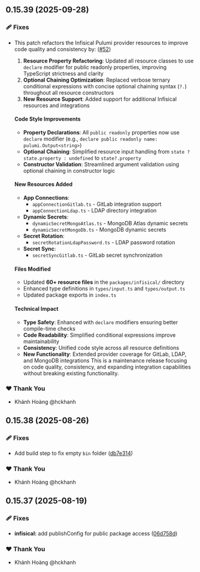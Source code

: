 ## 0.15.39 (2025-09-28)

### 🩹 Fixes

- This patch refactors the Infisical Pulumi provider resources to improve code quality and consistency by: ([#52](https://github.com/hckhanh/pulumi-any-terraform/pull/52))

  1. **Resource Property Refactoring**: Updated all resource classes to use `declare` modifier for public readonly properties, improving TypeScript strictness and clarity
  2. **Optional Chaining Optimization**: Replaced verbose ternary conditional expressions with concise optional chaining syntax (`?.`) throughout all resource constructors
  3. **New Resource Support**: Added support for additional Infisical resources and integrations
  #### Code Style Improvements
  - **Property Declarations**: All `public readonly` properties now use `declare` modifier (e.g., `declare public readonly name: pulumi.Output<string>`)
  - **Optional Chaining**: Simplified resource input handling from `state ? state.property : undefined` to `state?.property`
  - **Constructor Validation**: Streamlined argument validation using optional chaining in constructor logic
  #### New Resources Added
  - **App Connections**:
    - `appConnectionGitlab.ts` - GitLab integration support
    - `appConnectionLdap.ts` - LDAP directory integration
  - **Dynamic Secrets**:
    - `dynamicSecretMongoAtlas.ts` - MongoDB Atlas dynamic secrets
    - `dynamicSecretMongoDb.ts` - MongoDB dynamic secrets
  - **Secret Rotation**:
    - `secretRotationLdapPassword.ts` - LDAP password rotation
  - **Secret Sync**:
    - `secretSyncGitlab.ts` - GitLab secret synchronization
  #### Files Modified
  - Updated **60+ resource files** in the `packages/infisical/` directory
  - Enhanced type definitions in `types/input.ts` and `types/output.ts`
  - Updated package exports in `index.ts`
  #### Technical Impact
  - **Type Safety**: Enhanced with `declare` modifiers ensuring better compile-time checks
  - **Code Readability**: Simplified conditional expressions improve maintainability
  - **Consistency**: Unified code style across all resource definitions
  - **New Functionality**: Extended provider coverage for GitLab, LDAP, and MongoDB integrations
  This is a maintenance release focusing on code quality, consistency, and expanding integration capabilities without breaking existing functionality.

### ❤️ Thank You

- Khánh Hoàng @hckhanh

## 0.15.38 (2025-08-26)

### 🩹 Fixes

- Add build step to fix empty `bin` folder ([db7e314](https://github.com/hckhanh/pulumi-any-terraform/commit/db7e314))

### ❤️ Thank You

- Khánh Hoàng @hckhanh

## 0.15.37 (2025-08-19)

### 🩹 Fixes

- **infisical:** add publishConfig for public package access ([06d758d](https://github.com/hckhanh/pulumi-any-terraform/commit/06d758d))

### ❤️ Thank You

- Khánh Hoàng @hckhanh
